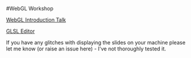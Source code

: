 #WebGL Workshop

[WebGL Introduction Talk](http://haxiomic.github.io/webgl-workshop/talk/index.html)

[GLSL Editor](http://haxiomic.github.io/webgl-workshop/editor//index.html)

If you have any glitches with displaying the slides on your machine please let me know (or raise an issue here) - I've not thoroughly tested it.